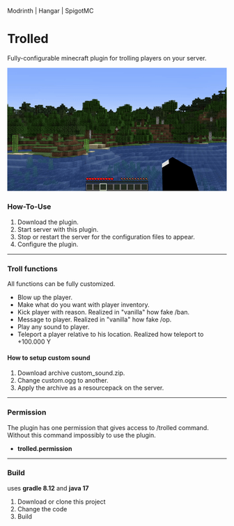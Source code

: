 Modrinth | Hangar | SpigotMC
# Trolled
Fully-configurable minecraft plugin for trolling players on your server.

![Alt text](.gif/forgif.gif)

### How-To-Use
1. Download the plugin.
2. Start server with this plugin.
3. Stop or restart the server for the configuration files to appear.
4. Configure the plugin.

---

### Troll functions
All functions can be fully customized.
- Blow up the player.
- Make what do you want with player inventory.
- Kick player with reason. Realized in "vanilla" how fake /ban.
- Message to player. Realized in "vanilla" how fake /op.
- Play any sound to player.
- Teleport a player relative to his location. Realized how teleport to +100.000 Y


#### How to setup custom sound
1. Download archive custom_sound.zip.
2. Change custom.ogg to another.
3. Apply the archive as a resourcepack on the server.

---

### Permission
The plugin has one permission that gives access to /trolled command. Without this command impossibly to use the plugin.
- **trolled.permission**

---

### Build
uses **gradle 8.12** and **java 17**

1. Download or clone this project
2. Change the code
3. Build

